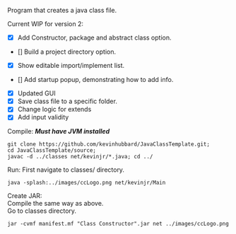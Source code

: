 Program that creates a java class file.  

Current WIP for version 2:  
- [x] Add Constructor, package and abstract class option.
- [] Build a project directory option.
- [x] Show editable import/implement list.
- [] Add startup popup, demonstrating how to add info.
- [x] Updated GUI
- [x] Save class file to a specific folder.
- [x] Change logic for extends
- [x] Add input validity

Compile: ***Must have JVM installed***
```
git clone https://github.com/kevinhubbard/JavaClassTemplate.git;
cd JavaClassTemplate/source;
javac -d ../classes net/kevinjr/*.java; cd ../
```

Run:  First navigate to classes/ directory.
```
java -splash:../images/ccLogo.png net/kevinjr/Main
```

Create JAR:  
Compile the same way as above.  
Go to classes directory.
```
jar -cvmf manifest.mf "Class Constructor".jar net ../images/ccLogo.png
``` 